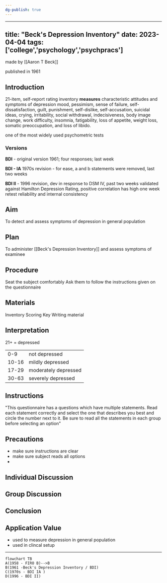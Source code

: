 ```yaml
---
dg-publish: true
---
```


---
title: "Beck's Depression Inventory"
date: 2023-04-04
tags: ['college','psychology','psychpracs']
---


made by [[Aaron T Beck]]

published in 1961


## Introduction
21-item, self-report rating inventory 
**measures** characteristic attitudes and symptoms of depression
mood, pessimism, sense of failure, self-dissatisfaction, guilt, punishment, self-dislike, self-accusation, suicidal ideas, crying, irritability, social withdrawal, indecisiveness, body image change, work difficulty, insomnia, fatigability, loss of appetite, weight loss, somatic preoccupation, and loss of libido.

one of the most widely used psychometric tests

### Versions 
**BDI** - original version 1961; four responses; last week

**BDI - IA** 1970s revision  - for ease, a and b statements were removed, last two weeks

**BDI II** - 1996 revision, dev in response to DSM IV, past two weeks 
validated against Hamilton Depression Rating, positive correlation 
has high one week retest reliability and internal consistency

## Aim 
To detect and assess symptoms of depression in general population
## Plan
To administer [[Beck's Depression Inventory]] and assess symptoms of examinee
## Procedure
Seat the subject comfortably
Ask them to follow the instructions given on the questionnaire 
## Materials 
Inventory 
Scoring Key
Writing material 
## Interpretation
21+ = depressed

| | |
|---|---|
|0-9 | not depressed |
|10-16 | mildly depressed |
|17-29 | moderately depressed |
| 30-63 | severely depressed |



## Instructions 
"This questionnaire has a questions which have multiple statements. Read each statement correctly and select the one that describes you best and circle the number next to it. Be sure to read all the statements in each group before selecting an option"

## Precautions
- make sure instructions are clear 
- make sure subject reads all options 
- 
## Individual Discussion

## Group Discussion

## Conclusion

## Application Value
- used to measure depression in general population 
- used in clincal setup

---

```mermaid
flowchart TB
A(1958 - FIRO B)-->B
B(1961 -Beck's Depression Inventory / BDI)
C(1970s - BDI IA )
D(1996 - BDI II)
```
